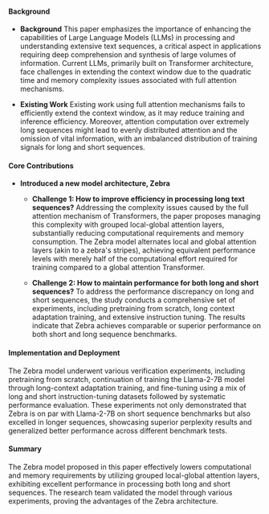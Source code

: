 #### Background
- **Background**
This paper emphasizes the importance of enhancing the capabilities of Large Language Models (LLMs) in processing and understanding extensive text sequences, a critical aspect in applications requiring deep comprehension and synthesis of large volumes of information. Current LLMs, primarily built on Transformer architecture, face challenges in extending the context window due to the quadratic time and memory complexity issues associated with full attention mechanisms.

- **Existing Work**
Existing work using full attention mechanisms fails to efficiently extend the context window, as it may reduce training and inference efficiency. Moreover, attention computation over extremely long sequences might lead to evenly distributed attention and the omission of vital information, with an imbalanced distribution of training signals for long and short sequences.

#### Core Contributions
  - **Introduced a new model architecture, Zebra**
      - **Challenge 1: How to improve efficiency in processing long text sequences?**
        Addressing the complexity issues caused by the full attention mechanism of Transformers, the paper proposes managing this complexity with grouped local-global attention layers, substantially reducing computational requirements and memory consumption. The Zebra model alternates local and global attention layers (akin to a zebra's stripes), achieving equivalent performance levels with merely half of the computational effort required for training compared to a global attention Transformer.

      - **Challenge 2: How to maintain performance for both long and short sequences?**
        To address the performance discrepancy on long and short sequences, the study conducts a comprehensive set of experiments, including pretraining from scratch, long context adaptation training, and extensive instruction tuning. The results indicate that Zebra achieves comparable or superior performance on both short and long sequence benchmarks.

#### Implementation and Deployment
The Zebra model underwent various verification experiments, including pretraining from scratch, continuation of training the Llama-2-7B model through long-context adaptation training, and fine-tuning using a mix of long and short instruction-tuning datasets followed by systematic performance evaluation. These experiments not only demonstrated that Zebra is on par with Llama-2-7B on short sequence benchmarks but also excelled in longer sequences, showcasing superior perplexity results and generalized better performance across different benchmark tests.

#### Summary
The Zebra model proposed in this paper effectively lowers computational and memory requirements by utilizing grouped local-global attention layers, exhibiting excellent performance in processing both long and short sequences. The research team validated the model through various experiments, proving the advantages of the Zebra architecture.